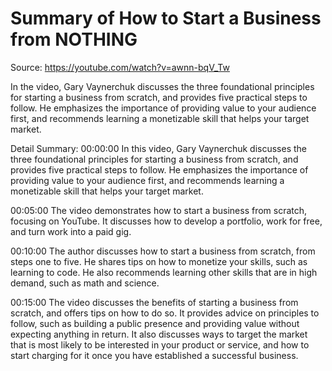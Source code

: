 # Summary of How to Start a Business from NOTHING

Source: https://youtube.com/watch?v=awnn-bqV_Tw

In the video, Gary Vaynerchuk discusses the three foundational principles for starting a business from scratch, and provides five practical steps to follow. He emphasizes the importance of providing value to your audience first, and recommends learning a monetizable skill that helps your target market.

Detail Summary: 
00:00:00
In this video, Gary Vaynerchuk discusses the three foundational principles for starting a business from scratch, and provides five practical steps to follow. He emphasizes the importance of providing value to your audience first, and recommends learning a monetizable skill that helps your target market.

00:05:00
The video demonstrates how to start a business from scratch, focusing on YouTube. It discusses how to develop a portfolio, work for free, and turn work into a paid gig.

00:10:00
The author discusses how to start a business from scratch, from steps one to five. He shares tips on how to monetize your skills, such as learning to code. He also recommends learning other skills that are in high demand, such as math and science.

00:15:00
The video discusses the benefits of starting a business from scratch, and offers tips on how to do so. It provides advice on principles to follow, such as building a public presence and providing value without expecting anything in return. It also discusses ways to target the market that is most likely to be interested in your product or service, and how to start charging for it once you have established a successful business.

